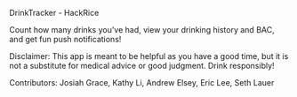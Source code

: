 DrinkTracker - HackRice

Count how many drinks you've had, view your drinking history and BAC, and get fun push notifications!

Disclaimer: This app is meant to be helpful as you have a good time, but it is not a substitute for medical advice or good judgment. Drink responsibly!

Contributors: Josiah Grace, Kathy Li, Andrew Elsey, Eric Lee, Seth Lauer
